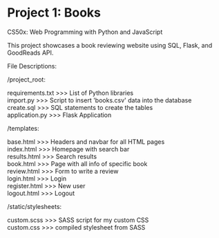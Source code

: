 # Project 1: Books

CS50x: Web Programming with Python and JavaScript

This project showcases a book reviewing website using SQL, Flask, and GoodReads API.

File Descriptions:

/project_root:

requirements.txt >>> List of Python libraries<br>
import.py >>> Script to insert 'books.csv' data into the database<br>
create.sql >>> SQL statements to create the tables<br>
application.py >>> Flask Application<br>

/templates:

base.html >>> Headers and navbar for all HTML pages<br>
index.html >>> Homepage with search bar<br>
results.html >>> Search results<br>
book.html >>> Page with all info of specific book<br>
review.html >>> Form to write a review<br>
login.html >>> Login<br>
register.html >>> New user<br>
logout.html >>> Logout<br>

/static/stylesheets:

custom.scss >>> SASS script for my custom CSS<br>
custom.css >>> compiled stylesheet from SASS
